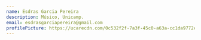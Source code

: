 ```yaml
---
name: Esdras Garcia Pereira
description: Músico, Unicamp.
email: esdrasgarciapereira@gmail.com
profilePicture: https://ucarecdn.com/0c532f2f-7a3f-45c0-a63a-cc1da9772ebc/
---
```

